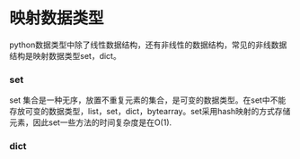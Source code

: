 # 映射数据类型
python数据类型中除了线性数据结构，还有非线性的数据结构，常见的非线数据结构是映射数据类型set，dict。
### set
set 集合是一种无序，放置不重复元素的集合，是可变的数据类型。在set中不能存放可变的数据类型，list，set，dict，bytearray。set采用hash映射的方式存储元素，因此set一些方法的时间复杂度是在O(1).

### dict


<!--stackedit_data:
eyJoaXN0b3J5IjpbLTEwMzMxNTc2NDksMTYwMTIxODcyNiw0Mz
U0NzM1MTVdfQ==
-->